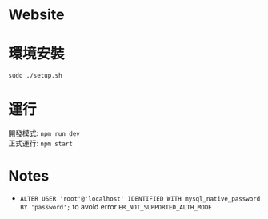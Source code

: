 # Website
# 環境安裝
``sudo ./setup.sh``
# 運行
開發模式: ``npm run dev`` <br>
正式運行: ``npm start``
# Notes
- ``ALTER USER 'root'@'localhost' IDENTIFIED WITH mysql_native_password BY 'password';`` to avoid error ``ER_NOT_SUPPORTED_AUTH_MODE``